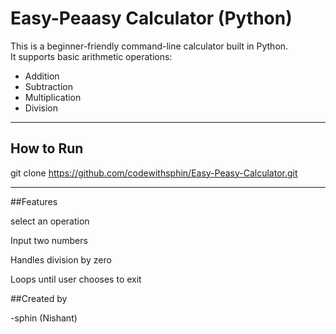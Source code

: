 # Easy-Peaasy Calculator (Python)

This is a beginner-friendly command-line calculator built in Python.  
It supports basic arithmetic operations:

- Addition
- Subtraction
- Multiplication
- Division

-------------------------------------------------------------------------

## How to Run

git clone https://github.com/codewithsphin/Easy-Peasy-Calculator.git


-------------------------------------------------------------------------


##Features

select an operation

Input two numbers

Handles division by zero

Loops until user chooses to exit


##Created by

-sphin (Nishant)
